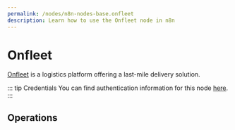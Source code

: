 ```yaml
---
permalink: /nodes/n8n-nodes-base.onfleet
description: Learn how to use the Onfleet node in n8n
---
```


# Onfleet

[Onfleet](https://onfleet.com/) is a logistics platform offering a last-mile delivery solution.

::: tip Credentials
You can find authentication information for this node [here](../../../credentials/Onfleet/README.md).
:::

## Operations

<Resource node="n8n-nodes-base.onfleet" />